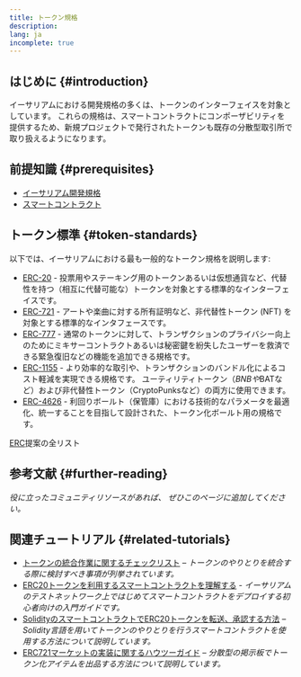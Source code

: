 ```yaml
---
title: トークン規格
description:
lang: ja
incomplete: true
---
```


## はじめに {#introduction}

イーサリアムにおける開発規格の多くは、トークンのインターフェイスを対象としています。 これらの規格は、スマートコントラクトにコンポーザビリティを提供するため、新規プロジェクトで発行されたトークンも既存の分散型取引所で取り扱えるようになります。

## 前提知識 {#prerequisites}

- [イーサリアム開発規格](/developers/docs/standards/)
- [スマートコントラクト](/developers/docs/smart-contracts/)

## トークン標準 {#token-standards}

以下では、イーサリアムにおける最も一般的なトークン規格を説明します:

- [ERC-20](/developers/docs/standards/tokens/erc-20/) - 投票用やステーキング用のトークンあるいは仮想通貨など、代替性を持つ（相互に代替可能な）トークンを対象とする標準的なインターフェイスです。
- [ERC-721](/developers/docs/standards/tokens/erc-721/) - アートや楽曲に対する所有証明など、非代替性トークン (NFT) を対象とする標準的なインタフェースです。
- [ERC-777](/developers/docs/standards/tokens/erc-777/) - 通常のトークンに対して、トランザクションのプライバシー向上のためにミキサーコントラクトあるいは秘密鍵を紛失したユーザーを救済できる緊急復旧などの機能を追加できる規格です。
- [ERC-1155](/developers/docs/standards/tokens/erc-1155/) - より効率的な取引や、トランザクションのバンドル化によるコスト軽減を実現できる規格です。 ユーティリティトークン（$BNBや$BATなど）および非代替性トークン（CryptoPunksなど）の両方に使用できます。
- [ERC-4626](/developers/docs/standards/tokens/erc-4626/) - 利回りボールト（保管庫）における技術的なパラメータを最適化、統一することを目指して設計された、トークン化ボールト用の規格です。

[ERC](https://eips.ethereum.org/erc)提案の全リスト

## 参考文献 {#further-reading}

_役に立ったコミュニティリソースがあれば、 ぜひこのページに追加してください。_

## 関連チュートリアル {#related-tutorials}

- [トークンの統合作業に関するチェックリスト](/developers/tutorials/token-integration-checklist/) _– トークンのやりとりを統合する際に検討すべき事項が列挙されています。_
- [ERC20トークンを利用するスマートコントラクトを理解する](/developers/tutorials/understand-the-erc-20-token-smart-contract/) _- イーサリアムのテストネットワーク上ではじめてスマートコントラクトをデプロイする初心者向けの入門ガイドです。_
- [SolidityのスマートコントラクトでERC20トークンを転送、承認する方法](/developers/tutorials/transfers-and-approval-of-erc-20-tokens-from-a-solidity-smart-contract/) _– Solidity言語を用いてトークンのやりとりを行うスマートコントラクトを使用する方法について説明しています。_
- [ERC721マーケットの実装に関するハウツーガイド](/developers/tutorials/how-to-implement-an-erc721-market/) _– 分散型の掲示板でトークン化アイテムを出品する方法について説明しています。_

